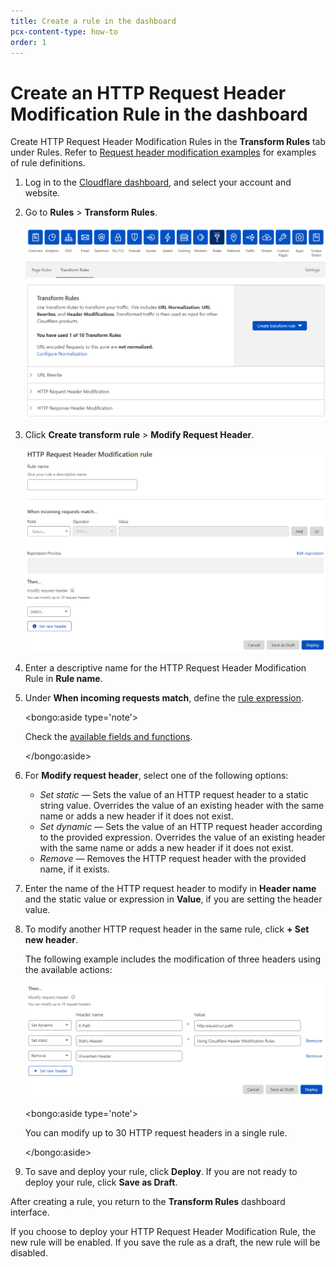 ```yaml
---
title: Create a rule in the dashboard
pcx-content-type: how-to
order: 1
---
```


# Create an HTTP Request Header Modification Rule in the dashboard

Create HTTP Request Header Modification Rules in the **Transform Rules** tab under Rules. Refer to [Request header modification examples](/transform/request-header-modification/examples) for examples of rule definitions.

1. Log in to the [Cloudflare dashboard](https://dash.cloudflare.com/), and select your account and website.

1. Go to **Rules** > **Transform Rules**.

   ![Transform Rules tab](../../static/transform/overview.png)

1. Click **Create transform rule** > **Modify Request Header**.

   ![Create HTTP Request Header Modification rule page](../../static/transform/create-request-header-modification-rule.png)

1. Enter a descriptive name for the HTTP Request Header Modification Rule in **Rule name**.

1. Under **When incoming requests match**, define the [rule expression](https://developers.cloudflare.com/firewall/cf-dashboard/create-edit-delete-rules#expression-builder-and-editor).

   <bongo:aside type='note'>

   Check the [available fields and functions](/transform/request-header-modification/reference/fields-functions).

   </bongo:aside>

1. For **Modify request header**, select one of the following options:

   - _Set static_ — Sets the value of an HTTP request header to a static string value. Overrides the value of an existing header with the same name or adds a new header if it does not exist.
   - _Set dynamic_ — Sets the value of an HTTP request header according to the provided expression. Overrides the value of an existing header with the same name or adds a new header if it does not exist.
   - _Remove_ — Removes the HTTP request header with the provided name, if it exists.

1. Enter the name of the HTTP request header to modify in **Header name** and the static value or expression in **Value**, if you are setting the header value.

1. To modify another HTTP request header in the same rule, click **+ Set new header**.

   The following example includes the modification of three headers using the available actions:

   ![HTTP request header modification examples](../../static/transform/request-header-modification-example.png)

   <bongo:aside type='note'>

   You can modify up to 30 HTTP request headers in a single rule.

   </bongo:aside>

1. To save and deploy your rule, click **Deploy**. If you are not ready to deploy your rule, click **Save as Draft**.

After creating a rule, you return to the **Transform Rules** dashboard interface.

If you choose to deploy your HTTP Request Header Modification Rule, the new rule will be enabled. If you save the rule as a draft, the new rule will be disabled.
